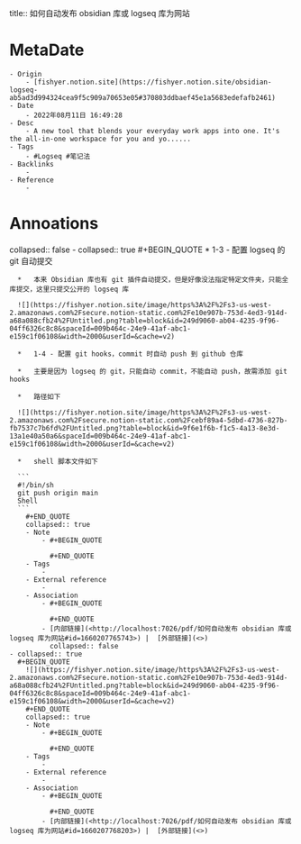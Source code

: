 title::  如何自动发布 obsidian 库或 logseq 库为网站

# MetaDate
	- Origin
		- [fishyer.notion.site](https://fishyer.notion.site/obsidian-logseq-ab5ad3d994324cea9f5c909a70653e05#370803ddbaef45e1a5683edefafb2461)
	- Date
		- 2022年08月11日 16:49:28
	- Desc
		- A new tool that blends your everyday work apps into one. It's the all-in-one workspace for you and yo......
	- Tags
		- #Logseq #笔记法
	- Backlinks
		-
	- Reference
		-
# Annoations

collapsed:: false
	- collapsed:: true
	  #+BEGIN_QUOTE
	    *   1-3 - 配置 logseq 的 git 自动提交
	  
	  *   本来 Obsidian 库也有 git 插件自动提交，但是好像没法指定特定文件夹，只能全库提交，这里只提交公开的 logseq 库
	  
	  ![](https://fishyer.notion.site/image/https%3A%2F%2Fs3-us-west-2.amazonaws.com%2Fsecure.notion-static.com%2Fe10e907b-753d-4ed3-914d-a68a088cfb24%2FUntitled.png?table=block&id=249d9060-ab04-4235-9f96-04ff6326c8c8&spaceId=009b464c-24e9-41af-abc1-e159c1f06108&width=2000&userId=&cache=v2)
	  
	  *   1-4 - 配置 git hooks，commit 时自动 push 到 github 仓库
	  
	  *   主要是因为 logseq 的 git，只能自动 commit，不能自动 push，故需添加 git hooks
	  
	  *   路径如下
	  
	  ![](https://fishyer.notion.site/image/https%3A%2F%2Fs3-us-west-2.amazonaws.com%2Fsecure.notion-static.com%2Fcebf89a4-5dbd-4736-827b-fb7537c7b6fd%2FUntitled.png?table=block&id=9f6e1f6b-f1c5-4a13-8e3d-13a1e40a50a6&spaceId=009b464c-24e9-41af-abc1-e159c1f06108&width=2000&userId=&cache=v2)
	  
	  *   shell 脚本文件如下
	  
	  ```
	  #!/bin/sh 
	  git push origin main
	  Shell
	  ``` 
	    #+END_QUOTE
	    collapsed:: true
		- Note
			- #+BEGIN_QUOTE
			   
			  #+END_QUOTE
		- Tags
			-
		- External reference
			-
		- Association
			- #+BEGIN_QUOTE
			  
			  #+END_QUOTE
			- [内部链接](<http://localhost:7026/pdf/如何自动发布 obsidian 库或 logseq 库为网站#id=1660207765743>) |  [外部链接](<>)
			  collapsed:: false
	- collapsed:: true
	  #+BEGIN_QUOTE
	    ![](https://fishyer.notion.site/image/https%3A%2F%2Fs3-us-west-2.amazonaws.com%2Fsecure.notion-static.com%2Fe10e907b-753d-4ed3-914d-a68a088cfb24%2FUntitled.png?table=block&id=249d9060-ab04-4235-9f96-04ff6326c8c8&spaceId=009b464c-24e9-41af-abc1-e159c1f06108&width=2000&userId=&cache=v2) 
	    #+END_QUOTE
	    collapsed:: true
		- Note
			- #+BEGIN_QUOTE
			   
			  #+END_QUOTE
		- Tags
			-
		- External reference
			-
		- Association
			- #+BEGIN_QUOTE
			  
			  #+END_QUOTE
			- [内部链接](<http://localhost:7026/pdf/如何自动发布 obsidian 库或 logseq 库为网站#id=1660207768203>) |  [外部链接](<>)